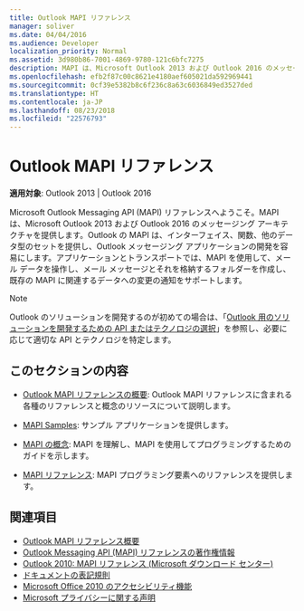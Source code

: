 ```yaml
---
title: Outlook MAPI リファレンス
manager: soliver
ms.date: 04/04/2016
ms.audience: Developer
localization_priority: Normal
ms.assetid: 3d980b86-7001-4869-9780-121c6bfc7275
description: MAPI は、Microsoft Outlook 2013 および Outlook 2016 のメッセージング アーキテクチャを提供します。
ms.openlocfilehash: efb2f87c00c8621e4180aef605021da592969441
ms.sourcegitcommit: 0cf39e5382b8c6f236c8a63c6036849ed3527ded
ms.translationtype: HT
ms.contentlocale: ja-JP
ms.lasthandoff: 08/23/2018
ms.locfileid: "22576793"
---
```

# <a name="outlook-mapi-reference"></a>Outlook MAPI リファレンス
  
**適用対象**: Outlook 2013 | Outlook 2016 
  
Microsoft Outlook Messaging API (MAPI) リファレンスへようこそ。MAPI は、Microsoft Outlook 2013 および Outlook 2016 のメッセージング アーキテクチャを提供します。Outlook の MAPI は、インターフェイス、関数、他のデータ型のセットを提供し、Outlook メッセージング アプリケーションの開発を容易にします。アプリケーションとトランスポートでは、MAPI を使用して、メール データを操作し、メール メッセージとそれを格納するフォルダーを作成し、既存の MAPI に関連するデータへの変更の通知をサポートします。
  
> [!NOTE]
> Outlook のソリューションを開発するのが初めての場合は、「[Outlook 用のソリューションを開発するための API またはテクノロジの選択](../selecting-an-api-or-technology-for-developing-solutions-for-outlook.md)」を参照し、必要に応じて適切な API とテクノロジを特定します。 
  
## <a name="in-this-section"></a>このセクションの内容

- [Outlook MAPI リファレンスの概要](getting-started-with-the-outlook-mapi-reference.md): Outlook MAPI リファレンスに含まれる各種のリファレンスと概念のリソースについて説明します。
    
- [MAPI Samples](mapi-samples.md): サンプル アプリケーションを提供します。
    
- [MAPI の概念](mapi-concepts.md): MAPI を理解し、MAPI を使用してプログラミングするためのガイドを示します。
    
- [MAPI リファレンス](mapi-reference.md): MAPI プログラミング要素へのリファレンスを提供します。
    
## <a name="see-also"></a>関連項目

- [Outlook MAPI リファレンス概要](outlook-mapi-reference-overview.md)  
- [Outlook Messaging API (MAPI) リファレンスの著作権情報](outlook-messaging-api-mapi-reference-copyright-notice.md)
- [Outlook 2010: MAPI リファレンス (Microsoft ダウンロード センター)](http://www.microsoft.com/downloads/details.aspx?FamilyID=5f61a276-9c09-4c82-9b80-20dccad17a2a)
- [ドキュメントの表記規則](http://msdn.microsoft.com/ja-JP/office/aa905365.aspx)
- [Microsoft Office 2010 のアクセシビリティ機能](http://www.microsoft.com/enable/products/office2010/default.aspx)
- [Microsoft プライバシーに関する声明](https://privacy.microsoft.com/ja-JP/privacystatement)

